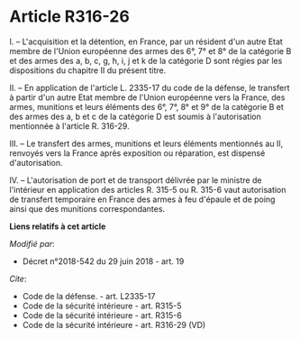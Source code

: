 # Article R316-26

I. – L'acquisition et la détention, en France, par un résident d'un autre Etat membre de l'Union européenne des armes des 6°,
7° et 8° de la catégorie B et des armes des a, b, c, g, h, i, j et k de la catégorie D sont régies par les dispositions du
chapitre II du présent titre.

II. – En application de l'article L. 2335-17 du code de la défense, le transfert à partir d'un autre Etat membre de l'Union
européenne vers la France, des armes, munitions et leurs éléments des 6°, 7°, 8° et 9° de la catégorie B et des armes des a,
b et c de la catégorie D est soumis à l'autorisation mentionnée à l'article R. 316-29.

III. – Le transfert des armes, munitions et leurs éléments mentionnés au II, renvoyés vers la France après exposition ou
réparation, est dispensé d'autorisation.

IV. – L'autorisation de port et de transport délivrée par le ministre de l'intérieur en application des articles R. 315-5 ou
R. 315-6 vaut autorisation de transfert temporaire en France des armes à feu d'épaule et de poing ainsi que des munitions
correspondantes.

**Liens relatifs à cet article**

_Modifié par_:

  - Décret n°2018-542 du 29 juin 2018 - art. 19

_Cite_:

  - Code de la défense. - art. L2335-17
  - Code de la sécurité intérieure - art. R315-5
  - Code de la sécurité intérieure - art. R315-6
  - Code de la sécurité intérieure - art. R316-29 (VD)
